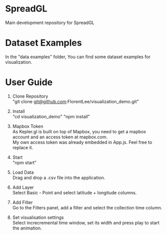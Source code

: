 # SpreadGL
Main development repository for SpreadGL
# Dataset Examples
In the "data examples" folder, You can find some dataset examples for visualization.
# User Guide
1. Clone Repository\
"git clone git@github.com:FlorentLee/visualization_demo.git"

3. Install\
"cd visualization_demo"
"npm install"

4. Mapbox Token\
As Kepler.gl is built on top of Mapbox, you need to get a mapbox account and an access token at mapbox.com.\
My own access token was already embedded in App.js. Feel free to replace it.

5. Start\
"npm start"

6. Load Data\
Drag and drop a .csv file into the application.

7. Add Layer\
Select Basic - Point and select latitude + longitude columns.

8. Add Filter\
Go to the Filters panel, add a filter and select the collection time column.

9. Set visualisation settings\
Select increcremental time window, set its width and press play to start the animation.
